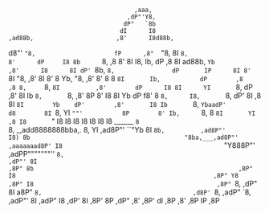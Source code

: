                                        ,aaa,
                                     ,dP"'Y8,
                                    dP"   `8b
                                   dI      I8
    ,ad88b,                       ,8'      I8d88b,
   d8"' `"8,                      fP      ,8"  `"8,
   8I     `8,                     8'      dP     I8
   8b      `8,                   ,8       8'     8I
   I8,      Ib,                  dP      ,8      8I
 ad88b,     `Yb                 ,8'      I8      8I
dP' `8b,     `8,                dP       IP      8I
8'   `8I      "8,              ,8'       8I      8'
8     Yb,      "8,            ,8'        8'      8
8     `8I       Ib,           dP        ,8      ,8
8,     `8,      `8I          ,8'        dP      I8
8I      YI       `8,         dP        ,8'      8I
Ib      `8,       `8,       ,8'        8P       8'
I8       8I        Yb       dP        f8'       8
`8,      I8,       `8,     dP'        8I       ,8
 8I      `8I        Yb    dP'        ,8'       I8
 Ib       `8,       `YbaadP'         d8        8I
 `8,       YI         `""'           8P        8'
  Ib,      `8,                                 8
  `8I       YI                                ,8
   I8       `"                                I8
   I8                                         I8
   I8                                         I8
   I8                                         I8                        ______
   `8                                         `8,                  _,add8888888bba,.
    8,                                         YI               ,ad8P"'         ``"Yb
    8I                                         `8b,          ,ad8P"'               I8)
    8b                                           "8ba,___,ad8P"'          ,aaaaaaad8P'
    I8                                             `"Y888P"'          ,adPP"""""""''
    `8,                                                             ,dP"'
     8I                                                           ,8P"
     8b                                                         ,8P"
     I8                                                       ,8P"
     Y8                                                     ,8P"
     I8                                                   ,8P"
     `8,                                                ,dP"
      8I                                              a8P"
      `8,                                          ,d8P'
       `8,                                      ,adP"
        `8,                                  ,adP"'
         8I                               ,adP"
         I8                             ,dP'
         8I                           ,8P'
         8P                         ,dP"
        ,8'                        ,8P'
        dI                        ,8P
       ,8'                       ,8P
       IP                        ,8P
